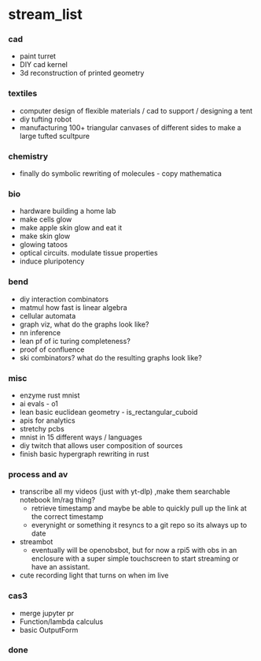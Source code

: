 # stream_list

### cad 
* paint turret
* DIY cad kernel
* 3d reconstruction of printed geometry 

### textiles
* computer design of flexible materials / cad to support / designing a tent
* diy tufting robot
* manufacturing 100+ triangular canvases of different sides to make a large tufted scultpure 

### chemistry 
* finally do symbolic rewriting of molecules - copy mathematica

### bio 
* hardware building a home lab
* make cells glow
* make apple skin glow and eat it
* make skin glow 
* glowing tatoos
* optical circuits. modulate tissue properties
* induce pluripotency 

### bend
* diy interaction combinators 
* matmul how fast is linear algebra 
* cellular automata
* graph viz, what do the graphs look like?
* nn inference 
* lean pf of ic turing completeness?
* proof of confluence 
* ski combinators? what do the resulting graphs look like?

### misc
* enzyme rust mnist 
* ai evals - o1 
* lean basic euclidean geometry - is_rectangular_cuboid
* apis for analytics
* stretchy pcbs 
* mnist in 15 different ways / languages 
* diy twitch that allows user composition of sources 
* finish basic hypergraph rewriting in rust

### process and av
* transcribe all my videos (just with yt-dlp) ,make them searchable notebook lm/rag thing? 
    - retrieve timestamp and maybe be able to quickly pull up the link at the correct timestamp 
    - everynight or something it resyncs to a git repo so its always up to date 
* streambot
    * eventually will be openobsbot, but for now a rpi5 with obs in an enclosure with a super simple touchscreen to start streaming or have an assistant.
* cute recording light that turns on when im live

### cas3 
* merge jupyter pr  
* Function/lambda calculus
* basic OutputForm 

### done
